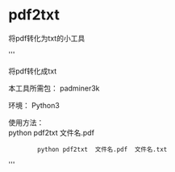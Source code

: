 # pdf2txt
将pdf转化为txt的小工具

'''  

将pdf转化成txt  

本工具所需包： padminer3k   

环境： Python3  



使用方法：   
            python pdf2txt  文件名.pdf

            python pdf2txt  文件名.pdf  文件名.txt

'''
